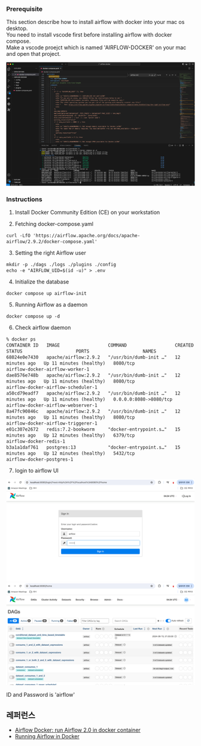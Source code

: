 ### Prerequisite ###

This section describe how to install airflow with docker into your mac os desktop.  
You need to install vscode first before installing airflow with docker compose.  
Make a vscode proejct which is named 'AIRFLOW-DOCKER' on your mac and open that project.  

![](https://github.com/gnosia93/airflow-on-aws/blob/main/airflow-docker/images/airflow-docker.png)


### Instructions ###

1. Install Docker Community Edition (CE) on your workstation


2. Fetching docker-compose.yaml

```
curl -LfO 'https://airflow.apache.org/docs/apache-airflow/2.9.2/docker-compose.yaml'
```

3. Setting the right Airflow user
```
mkdir -p ./dags ./logs ./plugins ./config
echo -e "AIRFLOW_UID=$(id -u)" > .env
```

4. Initialize the database
```
docker compose up airflow-init
```

5. Running Airflow as a daemon 
```
docker compose up -d
```

6. Check airflow daemon
```
% docker ps 
CONTAINER ID   IMAGE                  COMMAND                  CREATED          STATUS                    PORTS                    NAMES
68024e0e7430   apache/airflow:2.9.2   "/usr/bin/dumb-init …"   12 minutes ago   Up 11 minutes (healthy)   8080/tcp                 airflow-docker-airflow-worker-1
dae8576e748b   apache/airflow:2.9.2   "/usr/bin/dumb-init …"   12 minutes ago   Up 11 minutes (healthy)   8080/tcp                 airflow-docker-airflow-scheduler-1
a50cd79eadf7   apache/airflow:2.9.2   "/usr/bin/dumb-init …"   12 minutes ago   Up 11 minutes (healthy)   0.0.0.0:8080->8080/tcp   airflow-docker-airflow-webserver-1
8a47fc90846c   apache/airflow:2.9.2   "/usr/bin/dumb-init …"   12 minutes ago   Up 11 minutes (healthy)   8080/tcp                 airflow-docker-airflow-triggerer-1
e01c307e2672   redis:7.2-bookworm     "docker-entrypoint.s…"   15 minutes ago   Up 12 minutes (healthy)   6379/tcp                 airflow-docker-redis-1
b3a1a1daf761   postgres:13            "docker-entrypoint.s…"   15 minutes ago   Up 12 minutes (healthy)   5432/tcp                 airflow-docker-postgres-1
```

7. login to airflow UI

![](https://github.com/gnosia93/airflow-on-aws/blob/main/airflow-docker/images/airflow-login-1.png)
![](https://github.com/gnosia93/airflow-on-aws/blob/main/airflow-docker/images/airflow-login-2.png)

ID and Password is 'airflow'



## 레퍼런스 ##

* [Airflow Docker: run Airflow 2.0 in docker container](https://www.youtube.com/watch?v=J6azvFhndLg&list=PLwFJcsJ61oujAqYpMp1kdUBcPG0sE0QMT&index=3)
* [Running Airflow in Docker](https://airflow.apache.org/docs/apache-airflow/stable/howto/docker-compose/index.html)
